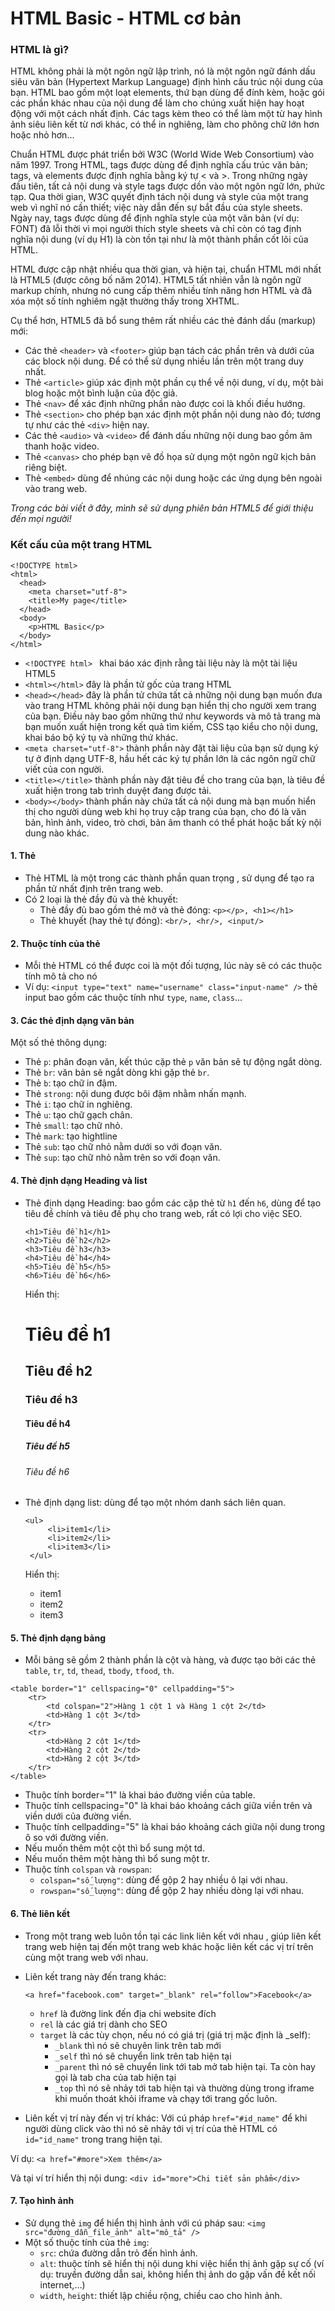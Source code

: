# HTML Basic - HTML cơ bản

### HTML là gì?
HTML không phải là một ngôn ngữ lập trình, nó là một ngôn ngữ đánh dấu siêu văn bản (Hypertext Markup Language) định hình cấu trúc nội dung của bạn. HTML bao gồm một loạt elements, thứ bạn dùng để đính kèm, hoặc gói các phần khác nhau của nội dung để làm cho chúng xuất hiện hay hoạt động với một cách nhất định. Các tags kèm theo có thể làm một từ hay hình ảnh siêu liên kết từ nơi khác, có thể in nghiêng, làm cho phông chữ lớn hơn hoặc nhỏ hơn...

Chuẩn HTML được phát triển bởi W3C (World Wide Web Consortium) vào năm 1997. Trong HTML, tags được dùng để định nghĩa cấu trúc văn bản; tags, và elements được định nghĩa bằng ký tự < và >. Trong những ngày đầu tiên, tất cả nội dung và style tags được dồn vào một ngôn ngữ lớn, phức tạp. Qua thời gian, W3C quyết định tách nội dung và style của một trang web vì nghĩ nó cần thiết; việc này dẫn đến sự bắt đầu của style sheets. Ngày nay, tags được dùng để định nghĩa style của một văn bản (ví dụ: FONT) đã lỗi thời vì mọi người thích style sheets và chỉ còn có tag định nghĩa nội dung (ví dụ H1) là còn tồn tại như là một thành phần cốt lõi của HTML.

HTML được cập nhật nhiều qua thời gian, và hiện tại, chuẩn HTML mới nhất là HTML5 (được công bố năm 2014). HTML5 tất nhiên vẫn là ngôn ngữ markup chính, nhưng nó cung cấp thêm nhiều tính năng hơn HTML và đã xóa một số tính nghiêm ngặt thường thấy trong XHTML.

Cụ thể hơn, HTML5 đã bổ sung thêm rất nhiều các thẻ đánh dấu (markup) mới:
- Các thẻ `<header>` và `<footer>` giúp bạn tách các phần trên và dưới của các block nội dung. Để có thể sử dụng nhiều lần trên một trang duy nhất. 
- Thẻ `<article>` giúp xác định một phần cụ thể về nội dung, ví dụ, một bài blog hoặc một bình luận của độc giả.
- Thẻ `<nav>` để xác định những phần nào được coi là khối điều hướng.
- Thẻ `<section>` cho phép bạn xác định một phần nội dung nào đó; tương tự như các thẻ `<div>` hiện nay.
- Các thẻ `<audio>` và `<video>` để đánh dấu những nội dung bao gồm âm thanh hoặc video.
- Thẻ `<canvas>` cho phép bạn vẽ đồ họa sử dụng một ngôn ngữ kịch bản riêng biệt.
- Thẻ `<embed>` dùng để nhúng các nội dung hoặc các ứng dụng bên ngoài vào trang web.

*Trong các bài viết ở đây, mình sẽ sử dụng phiên bản HTML5 để giới thiệu đến mọi người!*

### Kết cấu của một trang HTML
```
<!DOCTYPE html>
<html>
  <head>
    <meta charset="utf-8">
    <title>My page</title>
  </head>
  <body>
    <p>HTML Basic</p>
  </body>
</html>
```
- `<!DOCTYPE html> ` khai báo xác định rằng tài liệu này là một tài liệu HTML5
- `<html></html>` đây là phần tử gốc của trang HTML
- `<head></head>` đây là phần tử chứa tất cả những nội dung bạn muốn đưa vào trang HTML không phải nội dung bạn hiển thị cho người xem trang của bạn. Điều này bao gồm những thứ như keywords và mô tả trang mà bạn muốn xuất hiện trong kết quả tìm kiếm, CSS tạo kiểu cho nội dung, khai báo bộ ký tụ và những thứ khác. 
- `<meta charset="utf-8">` thành phần này đặt tài liệu của bạn sử dụng ký tự ở định dạng UTF-8, hầu hết các ký tự phần lớn là các ngôn ngữ chữ viết của con người.
- `<title></title>` thành phần này đặt tiêu đề cho trang của bạn, là tiêu đề xuất hiện trong tab trình duyệt đang được tải.
- `<body></body>` thành phần này chứa tất cả nội dung mà bạn muốn hiển thị cho người dùng web khi họ truy cập trang của bạn, cho đó là văn bản, hình ảnh, video, trò chơi, bản âm thanh có thể phát hoặc bất kỳ nội dung nào khác.

#### 1. Thẻ
- Thẻ HTML là một trong các thành phần quan trọng , sử dụng để tạo ra phần tử nhất định trên trang web.
- Có 2 loại là thẻ đầy đủ và thẻ khuyết:
    - Thẻ đầy đủ bao gồm thẻ mở và thẻ đóng: `<p></p>, <h1></h1>`
    - Thẻ khuyết (hay thẻ tự đóng): `<br/>, <hr/>, <input/> `
    
#### 2. Thuộc tính của thẻ
- Mỗi thẻ HTML có thể được coi là một đối tượng, lúc này sẽ có các thuộc tính mô tả cho nó
- Ví dụ: `<input type="text" name="username" class="input-name" />` thẻ input bao gồm các thuộc tính như `type`, `name`, `class`...

#### 3. Các thẻ định dạng văn bản
Một số thẻ thông dụng:
- Thẻ `p`: phân đoạn văn, kết thúc cặp thẻ `p` văn bản sẽ tự động ngắt dòng.
- Thẻ `br`: văn bản sẽ ngắt dòng khi gặp thẻ `br`.
- Thẻ `b`: tạo chữ in đậm.
- Thẻ `strong`: nội dung được bôi đậm nhằm nhấn mạnh.
- Thẻ `i`: tạo chữ in nghiêng.
- Thẻ `u`: tạo chữ gạch chân.
- Thẻ `small`: tạo chữ nhỏ. 
- Thẻ `mark`: tạo hightline
- Thẻ `sub`: tạo chữ nhỏ nằm dưới so với đoạn văn.
- Thẻ `sup`: tạo chữ nhỏ nằm trên so với đoạn văn.

#### 4. Thẻ định dạng Heading và list
- Thẻ định dạng Heading: bao gồm các cặp thẻ từ `h1` đến `h6`, dùng để tạo tiêu đề chính và tiêu đề phụ cho trang web, rất có lợi cho việc SEO.
    ```
    <h1>Tiêu đề h1</h1>
    <h2>Tiêu đề h2</h2>
    <h3>Tiêu đề h3</h3>
    <h4>Tiêu đề h4</h4>
    <h5>Tiêu đề h5</h5>
    <h6>Tiêu đề h6</h6>
    ```
    Hiển thị:
    <h1>Tiêu đề h1</h1>
    <h2>Tiêu đề h2</h2>
    <h3>Tiêu đề h3</h3>
    <h4>Tiêu đề h4</h4>
    <h5>Tiêu đề h5</h5>
    <h6>Tiêu đề h6</h6>
    
- Thẻ định dạng list: dùng để tạo một nhóm danh sách liên quan.
    ```
    <ul>
         <li>item1</li>
         <li>item2</li>
         <li>item3</li>
     </ul>
     ```
    Hiển thị: 
    <ul>
        <li>item1</li>
        <li>item2</li>
        <li>item3</li>
    </ul>

#### 5. Thẻ định dạng bảng
- Mỗi bảng sẽ gồm 2 thành phần là cột và hàng, và được tạo bởi các thẻ `table`, `tr`, `td`, `thead`, `tbody`, `tfood`, `th`.
```
<table border="1" cellspacing="0" cellpadding="5">
    <tr>
        <td colspan="2">Hàng 1 cột 1 và Hàng 1 cột 2</td>
        <td>Hàng 1 cột 3</td>
    </tr>
    <tr>
        <td>Hàng 2 cột 1</td>
        <td>Hàng 2 cột 2</td>
        <td>Hàng 2 cột 3</td>
    </tr>
</table>
```
- Thuộc tính border="1" là khai báo đường viền của table.
- Thuộc tính cellspacing="0" là khai báo khoảng cách giữa viền trên và viền dưới của đường viền.
- Thuộc tính cellpadding="5" là khai báo khoảng cách giữa nội dung trong ô so với đường viền.
- Nếu muốn thêm một cột thì bổ sung một td.
- Nếu muốn thêm một hàng thì bổ sung một tr.
- Thuộc tính `colspan` và `rowspan`:
    - `colspan="số_lượng"`: dùng để gộp 2 hay nhiều ô lại với nhau.
    - `rowspan="số_lượng"`: dùng để gộp 2 hay nhiều dòng lại với nhau.
    
#### 6. Thẻ liên kết
- Trong một trang web luôn tồn tại các link liên kết với nhau , giúp liên kết trang web hiện taị đến một trang web khác hoặc liên kết các vị trí trên cùng một trang web với nhau.
- Liên kết trang này đến trang khác: 

  `<a href="facebook.com" target="_blank" rel="follow">Facebook</a>`
  - `href` là đường link đến địa chi website đích
  - `rel` là các giá trị dành cho SEO
  - `target` là các tùy chọn, nếu nó có giá trị (giá trị mặc định là _self):
    - `_blank` thì nó sẽ chuyên link trên tab mới
    - `_self` thì nó sẽ chuyển link trên tab hiện tại
    - `_parent` thì nó sẽ chuyển link tới tab mở tab hiện tại. Ta còn hay gọi là tab cha của tab hiện tại
    - `_top` thì nó sẽ nhảy tới tab hiện tại và thường dùng trong iframe khi muốn thoát khỏi iframe và chạy tới trang gốc luôn.
- Liên kết vị trí này đến vị trí khác: Với cú pháp `href="#id_name"` để khi người dùng click vào thì nó sẽ nhảy tới vị trí của thẻ HTML có `id="id_name"` trong trang hiện tại.

Ví dụ: `<a href="#more">Xem thêm</a>`

Và tại ví trí hiển thị nội dung: `<div id="more">Chi tiết sản phẩm</div>`

#### 7. Tạo hình ảnh
- Sử dụng thẻ `img` để hiển thị hình ảnh với cú pháp sau:
    `<img src="đường_dẫn_file_ảnh" alt="mô_tả" />`
- Một số thuộc tính của thẻ `img`:
    - `src`: chứa đường dẫn trỏ đến hình ảnh.
    - `alt`: thuộc tính sẽ hiển thị nội dung khi việc hiển thị ảnh gặp sự cố (ví dụ: truyền đường dẫn sai, không hiển thị ảnh do gặp vấn đề kết nối internet,...)
    - `width`, `height`: thiết lập chiều rộng, chiều cao cho hình ảnh.
